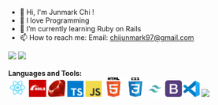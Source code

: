 - 👋 Hi, I'm Junmark Chi !
- 👀 I love Programming
- 🌱 I’m currently learning Ruby on Rails
- 📫 How to reach me: Email: chijunmark97@gmail.com



<a href="https://www.linkedin.com/in/junmark-chi-a8196b233"><img src="https://img.shields.io/badge/linkedin-%230077B5.svg?&style=for-the-badge&logo=linkedin&logoColor=white" height="25" /></a>
<a href="https://twitter.com/junmark_chi"><img src="https://img.shields.io/badge/twitter-%231DA1F2.svg?&style=for-the-badge&logo=twitter&logoColor=white" height="25" /></a></br></br>
**Languages and Tools:**  </br>
<code><img height="38" src="https://raw.githubusercontent.com/github/explore/80688e429a7d4ef2fca1e82350fe8e3517d3494d/topics/react/react.png"></code>
<code><img height="35" src="https://raw.githubusercontent.com/github/explore/80688e429a7d4ef2fca1e82350fe8e3517d3494d/topics/rails/rails.png"></code>
<code><img height="35" src="https://raw.githubusercontent.com/github/explore/80688e429a7d4ef2fca1e82350fe8e3517d3494d/topics/ruby/ruby.png"></code>
<code><img height="33" src="https://raw.githubusercontent.com/github/explore/80688e429a7d4ef2fca1e82350fe8e3517d3494d/topics/typescript/typescript.png"></code>
<code><img height="33" src="https://raw.githubusercontent.com/github/explore/80688e429a7d4ef2fca1e82350fe8e3517d3494d/topics/javascript/javascript.png"></code>
<code><img height="40" src="https://raw.githubusercontent.com/github/explore/80688e429a7d4ef2fca1e82350fe8e3517d3494d/topics/html/html.png"></code>
<code><img height="40" src="https://raw.githubusercontent.com/github/explore/80688e429a7d4ef2fca1e82350fe8e3517d3494d/topics/css/css.png"></code>
<code><img height="33" src="https://raw.githubusercontent.com/github/explore/80688e429a7d4ef2fca1e82350fe8e3517d3494d/topics/tailwind/tailwind.png"></code>
<code><img height="34" src="https://raw.githubusercontent.com/github/explore/80688e429a7d4ef2fca1e82350fe8e3517d3494d/topics/bootstrap/bootstrap.png"></code>
<code><img height="33" src="https://raw.githubusercontent.com/github/explore/80688e429a7d4ef2fca1e82350fe8e3517d3494d/topics/visual-studio-code/visual-studio-code.png"></code>
<code><img height="34" src="https://avatars.githubusercontent.com/u/317889?s=280&v=4"></code></br></br>
<!-- ![Junmark's GitHub stats](https://github-readme-stats.vercel.app/api?username=Junmarkchi97&count_private=true&theme=radical&show_icons=true)
<!---
Junmarkchi97/Junmarkchi97 is a ✨ special ✨ repository because its `README.md` (this file) appears on your GitHub profile.
You can click the Preview link to take a look at your changes.
--->
